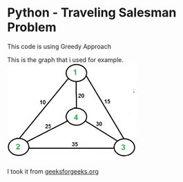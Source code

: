 # Python - Traveling Salesman Problem 
This code is using Greedy Approach

This is the graph that i used for example.
![Graph Illustration](/Euler12-300x225.png)

I took it from [geeksforgeeks.org](https://www.geeksforgeeks.org/traveling-salesman-problem-tsp-implementation/)


